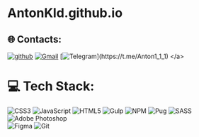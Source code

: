 # AntonKld.github.io

## 🌐 Contacts:

[![github](https://img.shields.io/badge/github%20-%23121011.svg?&style=for-the-badge&logo=github&logoColor=white)](https://github.com/AntonKld)
[![Gmail](https://img.shields.io/badge/Gmail-D14836?style=for-the-badge&logo=gmail&logoColor=white)](mailto:tosha94kld@gmail.com)
[![Telegram](https://img.shields.io/badge/Telegram-2CA5E0?style=for-the-badge&logo=telegram&logoColor=white")](https://t.me/Anton1_1_1)
</a>


# 💻 Tech Stack:
![CSS3](https://img.shields.io/badge/css3-%231572B6.svg?style=for-the-badge&logo=css3&logoColor=white) 
![JavaScript](https://img.shields.io/badge/javascript-%23323330.svg?style=for-the-badge&logo=javascript&logoColor=%23F7DF1E) 
![HTML5](https://img.shields.io/badge/html5-%23E34F26.svg?style=for-the-badge&logo=html5&logoColor=white) 
![Gulp](https://img.shields.io/badge/GULP-%23CF4647.svg?style=for-the-badge&logo=gulp&logoColor=white) 
![NPM](https://img.shields.io/badge/NPM-%23000000.svg?style=for-the-badge&logo=npm&logoColor=white) 
![Pug](https://img.shields.io/badge/Pug-FFF?style=for-the-badge&logo=pug&logoColor=A86454) 
![SASS](https://img.shields.io/badge/SASS-hotpink.svg?style=for-the-badge&logo=SASS&logoColor=white) 
![Adobe Photoshop](https://img.shields.io/badge/adobephotoshop-%2331A8FF.svg?style=for-the-badge&logo=adobephotoshop&logoColor=white) 	
![Figma](https://img.shields.io/badge/figma-%23F24E1E.svg?style=for-the-badge&logo=figma&logoColor=white) 
![Git](https://img.shields.io/badge/git%20-%23F05033.svg?&style=for-the-badge&logo=git&logoColor=white)
